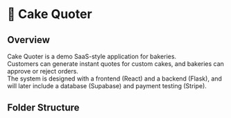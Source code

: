 # 🍰 Cake Quoter

## Overview
Cake Quoter is a demo SaaS-style application for bakeries.  
Customers can generate instant quotes for custom cakes, and bakeries can approve or reject orders.  
The system is designed with a frontend (React) and a backend (Flask), and will later include a database (Supabase) and payment testing (Stripe).

## Folder Structure
